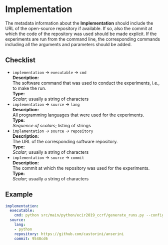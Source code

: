 # Implementation

The metadata information about the **Implementation** should include the URL of the open-source repository if available. If so, also the commit at which the code of the repository was used should be made explicit. If the experiments are run from the command line, the corresponding commands including all the arguments and parameters should be added.

## Checklist

- `implementation` &rarr; `executable` &rarr; `cmd`  
**Description:**  
The software command that was used to conduct the experiments, i.e., to make the run.  
**Type:**  
*Scalar*; usually a string of characters
- `implementation` &rarr; `source` &rarr; `lang`  
**Description:**    
All programming languages that were used for the experiments.  
**Type:**   
*Sequence of scalars*; listing of strings 
- `implementation` &rarr; `source` &rarr; `repository`  
**Description:**  
The URL of the corresponding software repository.  
**Type:**  
*Scalar*; usually a string of characters
- `implementation` &rarr; `source` &rarr; `commit`  
**Description:**  
The commit at which the repository was used for the experiments.   
**Type:**  
*Scalar*; usually a string of characters

## Example

```YAML
implementation:
  executable:
    cmd: python src/main/python/ecir2019_ccrf/generate_runs.py --config src/main/python/ecir2019_ccrf/configs/ccrf.04_core17_BM25+AX.json
  source:
    lang:
    - python
    repository: https://github.com/castorini/anserini
    commit: 9548cd6
```
